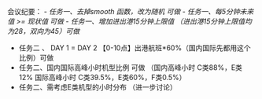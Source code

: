 会议纪要：
_-  任务一、去掉smooth 函数，改为随机 可做_ 
_-  任务一、每5分钟未来值 >= 现状值 可做_
_-  任务一、增加进出港15分钟上限值 （进出港15分钟上限值均为28，双向为45）可做_

-  任务二 、 DAY 1 = DAY 2 【0-10点】出港航班*60%（国内国际先都用这个比例）可做
-  任务二、国内国际高峰小时机型比例 可做
（国内高峰小时 C类88%，E类12% 国际高峰小时 C类39.5%，E类60%，F类0.5%）
-  任务二、需考虑E类机型的小时分布 （进一步讨论）
